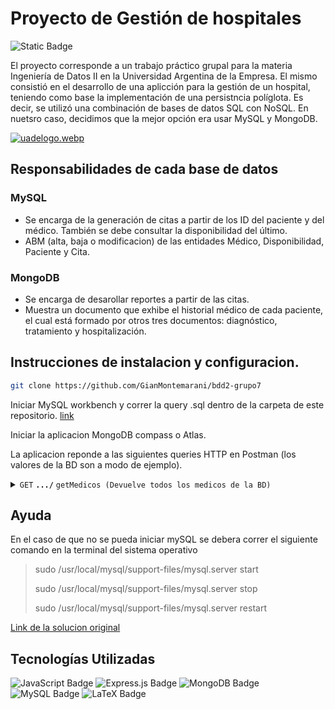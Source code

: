 # Proyecto de Gestión de hospitales

![Static Badge](https://img.shields.io/badge/Grupo-07-blue)

El proyecto corresponde a un trabajo práctico grupal para la materia Ingeniería de Datos II en la Universidad Argentina de la Empresa. El mismo consistió en el desarrollo de una aplicción para la gestión de un hospital, teniendo como base la implementación de una persistncia políglota. Es decir, se utilizó una combinación de bases de datos SQL con NoSQL. En nuetsro caso, decidimos que la mejor opción era usar MySQL y MongoDB.

[![uadelogo.webp](https://i.postimg.cc/gkfGW6Fc/uadelogo.webp)](https://postimg.cc/w7cC5Mjn)
## Responsabilidades de cada base de datos

### MySQL
- Se encarga de la generación de citas a partir de los ID del paciente y del médico. También se debe consultar la disponibilidad del último.
- ABM (alta, baja o modificacion) de las entidades Médico, Disponibilidad, Paciente y Cita.

### MongoDB
- Se encarga de desarollar reportes a partir de las citas.
- Muestra un documento que exhibe el historial médico de cada paciente, el cual está formado por otros tres documentos: diagnóstico, tratamiento y hospitalización.

 ## Instrucciones de instalacion y configuracion.
 ```bash
 git clone https://github.com/GianMontemarani/bdd2-grupo7
```
Iniciar MySQL workbench y correr la query .sql dentro de la carpeta de este repositorio. [link](https://github.com/GianMontemarani/bdd2-grupo7/blob/master/Documentos/Creaci%C3%B3nTablas_y_StoredProcedures.sql)

Iniciar la aplicacion MongoDB compass o Atlas.

La aplicacion reponde a las siguientes queries HTTP en Postman (los valores de la BD son a modo de ejemplo).

<details>
 <summary><code>GET</code> <code><b>.../</b></code> <code>getMedicos (Devuelve todos los medicos de la BD)</code></summary>

##### Parametros
Ninguno
##### Respuesta JSON
```bash
[
    [
        {
            "medico_id": 1,
            "nombre": "pepe",
            "apellido": "shnr",
            "especialidad": "traumatologo"
        },
        {
            "medico_id": 3,
            "nombre": "Juan",
            "apellido": "Perez",
            "especialidad": "Cardiología"
        },
        {
            "medico_id": 4,
            "nombre": "María",
            "apellido": "Lopez",
            "especialidad": "Neurología"
        },
        {
            "medico_id": 5,
            "nombre": "Pedro",
            "apellido": "Gomez",
            "especialidad": "Pediatría"
        },
        {
            "medico_id": 6,
            "nombre": "Ana",
            "apellido": "Martinez",
            "especialidad": "Dermatología"
        },
        {
            "medico_id": 7,
            "nombre": "Luis",
            "apellido": "Garcia",
            "especialidad": "Oftalmología"
        },
        {
            "medico_id": 8,
            "nombre": "Sofia",
            "apellido": "Rodriguez",
            "especialidad": "Ginecología"
        },
        {
            "medico_id": 9,
            "nombre": "Carlos",
            "apellido": "Hernandez",
            "especialidad": "Psiquiatría"
        },
        {
            "medico_id": 10,
            "nombre": "Laura",
            "apellido": "Jimenez",
            "especialidad": "Ortopedia"
        },
        {
            "medico_id": 11,
            "nombre": "Miguel",
            "apellido": "Fernandez",
            "especialidad": "Endocrinología"
        },
        {
            "medico_id": 12,
            "nombre": "Julia",
            "apellido": "Torres",
            "especialidad": "Oncología"
        }
    ],
    {
        "fieldCount": 0,
        "affectedRows": 0,
        "insertId": 0,
        "info": "",
        "serverStatus": 34,
        "warningStatus": 0,
        "changedRows": 0
    }
]
```

</details>




## Ayuda
En el caso de que no se pueda iniciar mySQL se debera correr el siguiente comando en la terminal del sistema operativo
> sudo /usr/local/mysql/support-files/mysql.server start
> 
> sudo /usr/local/mysql/support-files/mysql.server stop
> 
> sudo /usr/local/mysql/support-files/mysql.server restart
> 

[Link de la solucion original](https://stackoverflow.com/questions/41995912/macos-cant-start-mysql-server "Link de la solucion original")

## Tecnologías Utilizadas

![JavaScript Badge](https://img.shields.io/badge/JavaScript-F7DF1E?logo=javascript&logoColor=white)
 ![Express.js Badge](https://img.shields.io/badge/Express.js-000000?logo=express&logoColor=white)
 ![MongoDB Badge](https://img.shields.io/badge/MongoDB-47A248?logo=mongodb&logoColor=white)
 ![MySQL Badge](https://img.shields.io/badge/MySQL-4479A1?logo=mysql&logoColor=white)
 ![LaTeX Badge](https://img.shields.io/badge/LaTeX-008080?logo=latex&logoColor=white)



